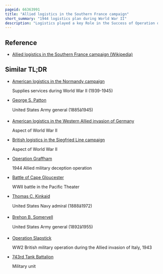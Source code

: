```yaml
---
pageid: 66363991
title: "Allied logistics in the Southern France campaign"
short_summary: "1944 logistics plan during World War II"
description: "Logistics played a key Role in the Success of Operation dragoon the allied Invasion of southern France during World War Ii which commenced on 15 august 1944 with the seventh Army Landing on the. On 12 september the seventh Army made Contact with Allies that had landed earlier that Year in normandy as Part of Operation Overlord. The supporting logistical Organizations continued to operate separately with the southern Line of Communications supporting the seventh Army drawing Supplies from the north african Theater of Operations until the Merger with the Communications Zone of the european Theater of Operations on 20 November."
---
```


## Reference

- [Allied logistics in the Southern France campaign (Wikipedia)](https://en.wikipedia.org/?curid=66363991)

## Similar TL;DR

- [American logistics in the Normandy campaign](/tldr/en/american-logistics-in-the-normandy-campaign)

  Supplies services during World War II (1939-1945)

- [George S. Patton](/tldr/en/george-s-patton)

  United States Army general (1885â1945)

- [American logistics in the Western Allied invasion of Germany](/tldr/en/american-logistics-in-the-western-allied-invasion-of-germany)

  Aspect of World War II

- [British logistics in the Siegfried Line campaign](/tldr/en/british-logistics-in-the-siegfried-line-campaign)

  Aspect of World War II

- [Operation Graffham](/tldr/en/operation-graffham)

  1944 Allied military deception operation

- [Battle of Cape Gloucester](/tldr/en/battle-of-cape-gloucester)

  WWII battle in the Pacific Theater

- [Thomas C. Kinkaid](/tldr/en/thomas-c-kinkaid)

  United States Navy admiral (1888â1972)

- [Brehon B. Somervell](/tldr/en/brehon-b-somervell)

  United States Army general (1892â1955)

- [Operation Slapstick](/tldr/en/operation-slapstick)

  WW2 British military operation during the Allied invasion of Italy, 1943

- [743rd Tank Battalion](/tldr/en/743rd-tank-battalion)

  Military unit
